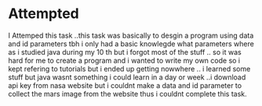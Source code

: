 # Attempted
 
I Attemped this task ..this task was basically to desgin a program using data and id parameters tbh i only had a basic knowlegde what parameters where as i studied java during my 10 th but i forgot most of the stuff .. so it was hard for me to create a program and i  wanted to write  my own code so i kept refering to tutorials 
but i ended up getting nowwhere .. i learned some stuff but java wasnt something i could learn in a day or week ..i download api key from nasa website but i couldnt 
make a data and id parameter to collect the mars image from the website thus i couldnt complete this task.
